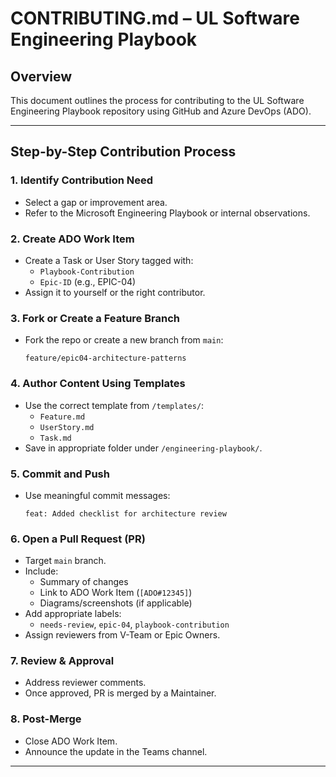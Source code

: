 
# CONTRIBUTING.md – UL Software Engineering Playbook

## Overview
This document outlines the process for contributing to the UL Software Engineering Playbook repository using GitHub and Azure DevOps (ADO).

---

## Step-by-Step Contribution Process

### 1. Identify Contribution Need
- Select a gap or improvement area.
- Refer to the Microsoft Engineering Playbook or internal observations.

### 2. Create ADO Work Item
- Create a Task or User Story tagged with:
  - `Playbook-Contribution`
  - `Epic-ID` (e.g., EPIC-04)
- Assign it to yourself or the right contributor.

### 3. Fork or Create a Feature Branch
- Fork the repo or create a new branch from `main`:
  ```
  feature/epic04-architecture-patterns
  ```

### 4. Author Content Using Templates
- Use the correct template from `/templates/`:
  - `Feature.md`
  - `UserStory.md`
  - `Task.md`
- Save in appropriate folder under `/engineering-playbook/`.

### 5. Commit and Push
- Use meaningful commit messages:
  ```
  feat: Added checklist for architecture review
  ```

### 6. Open a Pull Request (PR)
- Target `main` branch.
- Include:
  - Summary of changes
  - Link to ADO Work Item (`[ADO#12345]`)
  - Diagrams/screenshots (if applicable)
- Add appropriate labels:
  - `needs-review`, `epic-04`, `playbook-contribution`
- Assign reviewers from V-Team or Epic Owners.

### 7. Review & Approval
- Address reviewer comments.
- Once approved, PR is merged by a Maintainer.

### 8. Post-Merge
- Close ADO Work Item.
- Announce the update in the Teams channel.

---
